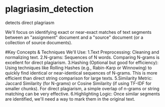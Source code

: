 # plagriasim_detection
detects direct plagriasm

We'll focus on identifying exact or near-exact matches of text segments between an "assignment" document and a "source" document (or a collection of source documents).

#Key Concepts & Techniques We'll Use:
1.Text Preprocessing: Cleaning and normalizing text.
2.N-grams: Sequences of N words. Comparing N-grams is excellent for direct plagiarism.
3.Hashing (Optional but good for efficiency): Using techniques like Rolling Hashes (e.g., Rabin-Karp or Winnowing) to quickly find identical or near-identical sequences of N-grams. This is more efficient than direct string comparison for large texts.
5.Similarity Metric: Jaccard Similarity (for N-grams) or Cosine Similarity (if using TF-IDF for smaller chunks). For direct plagiarism, a simple overlap of n-grams or string matching can be very effective.
6.Highlighting Logic: Once similar segments are identified, we'll need a way to mark them in the original text.

